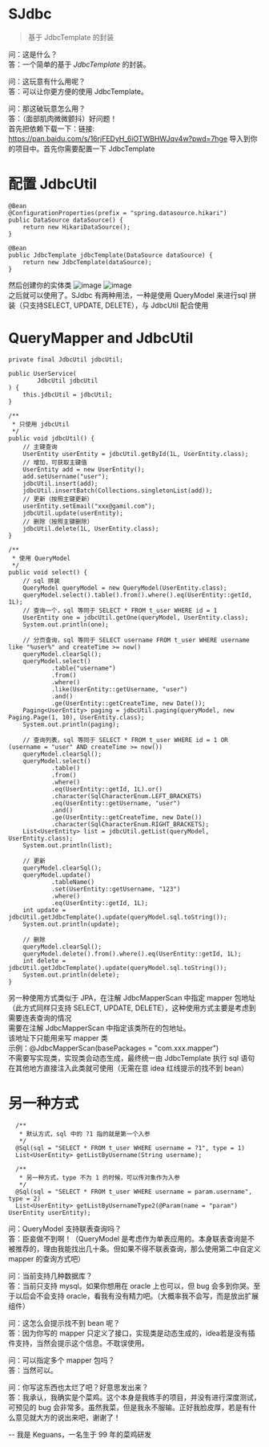 # SJdbc
> 基于 JdbcTemplate 的封装

问：这是什么？  
答：一个简单的基于 *JdbcTemplate* 的封装。  
  
问：这玩意有什么用呢？  
答：可以让你更方便的使用 JdbcTemplate。  
  
问：那这破玩意怎么用？  
答：（面部肌肉微微颤抖）好问题！  
首先把依赖下载一下：链接: https://pan.baidu.com/s/16rjFEDyH_6iOTWBHWJqv4w?pwd=7hge
导入到你的项目中。首先你需要配置一下 JdbcTemplate
<h1> 配置 JdbcUtil </h1>
  
    @Bean
    @ConfigurationProperties(prefix = "spring.datasource.hikari")
    public DataSource dataSource() {
        return new HikariDataSource();
    }
 
    @Bean
    public JdbcTemplate jdbcTemplate(DataSource dataSource) {
        return new JdbcTemplate(dataSource);
    }
    
然后创建你的实体类
![image](https://user-images.githubusercontent.com/53511645/222941699-06b4eaaa-9627-4926-a775-c1bc216a0e58.png)
![image](https://user-images.githubusercontent.com/53511645/222941677-bf90fd5e-e597-4e26-baa4-29bb776aa76c.png)  
之后就可以使用了。SJdbc 有两种用法，一种是使用 QueryModel 来进行sql 拼装（只支持SELECT, UPDATE, DELETE），与 JdbcUtil 配合使用
<h1> QueryMapper and JdbcUtil </h1>
 
    private final JdbcUtil jdbcUtil;
 
    public UserService(
            JdbcUtil jdbcUtil
    ) {
        this.jdbcUtil = jdbcUtil;
    }
 
    /**
     * 只使用 jdbcUtil
     */
    public void jdbcUtil() {
        // 主键查询
        UserEntity userEntity = jdbcUtil.getById(1L, UserEntity.class);
        // 增加，可获取主键值
        UserEntity add = new UserEntity();
        add.setUsername("user");
        jdbcUtil.insert(add);
        jdbcUtil.insertBatch(Collections.singletonList(add));
        // 更新（按照主键更新）
        userEntity.setEmail("xxx@gamil.com");
        jdbcUtil.update(userEntity);
        // 删除（按照主键删除）
        jdbcUtil.delete(1L, UserEntity.class);
    }
 
    /**
     * 使用 QueryModel
     */
    public void select() {
        // sql 拼装
        QueryModel queryModel = new QueryModel(UserEntity.class);
        queryModel.select().table().from().where().eq(UserEntity::getId, 1L);
        // 查询一个，sql 等同于 SELECT * FROM t_user WHERE id = 1
        UserEntity one = jdbcUtil.getOne(queryModel, UserEntity.class);
        System.out.println(one);
 
        // 分页查询，sql 等同于 SELECT username FROM t_user WHERE username like "%user%" and createTime >= now()
        queryModel.clearSql();
        queryModel.select()
                .table("username")
                .from()
                .where()
                .like(UserEntity::getUsername, "user")
                .and()
                .ge(UserEntity::getCreateTime, new Date());
        Paging<UserEntity> paging = jdbcUtil.paging(queryModel, new Paging.Page(1, 10), UserEntity.class);
        System.out.println(paging);
 
        // 查询列表，sql 等同于 SELECT * FROM t_user WHERE id = 1 OR (username = "user" AND createTime >= now())
        queryModel.clearSql();
        queryModel.select()
                .table()
                .from()
                .where()
                .eq(UserEntity::getId, 1L).or()
                .character(SqlCharacterEnum.LEFT_BRACKETS)
                .eq(UserEntity::getUsername, "user")
                .and()
                .ge(UserEntity::getCreateTime, new Date())
                .character(SqlCharacterEnum.RIGHT_BRACKETS);
        List<UserEntity> list = jdbcUtil.getList(queryModel, UserEntity.class);
        System.out.println(list);
 
        // 更新
        queryModel.clearSql();
        queryModel.update()
                .tableName()
                .set(UserEntity::getUsername, "123")
                .where()
                .eq(UserEntity::getId, 1L);
        int update = jdbcUtil.getJdbcTemplate().update(queryModel.sql.toString());
        System.out.println(update);
 
        // 删除
        queryModel.clearSql();
        queryModel.delete().from().where().eq(UserEntity::getId, 1L);
        int delete = jdbcUtil.getJdbcTemplate().update(queryModel.sql.toString());
        System.out.println(delete);
    }
另一种使用方式类似于 JPA，在注解 JdbcMapperScan 中指定 mapper 包地址（此方式同样只支持 SELECT, UPDATE, DELETE），这种使用方式主要是考虑到需要连表查询的情况  
需要在注解 JdbcMapperScan 中指定该类所在的包地址。  
该地址下只能用来写 mapper 类  
示例：@JdbcMapperScan(basePackages = "com.xxx.mapper")  
不需要写实现类，实现类会动态生成，最终统一由 JdbcTemplate 执行 sql 语句  
在其他地方直接注入此类就可使用（无需在意 idea 红线提示的找不到 bean）  
<h1> 另一种方式 </h1>

      /**
       * 默认方式，sql 中的 ?1 指的就是第一个入参
       */
      @Sql(sql = "SELECT * FROM t_user WHERE username = ?1", type = 1)
      List<UserEntity> getListByUsername(String username);
 
      /**
       * 另一种方式，type 不为 1 的时候，可以传对象作为入参
       */
      @Sql(sql = "SELECT * FROM t_user WHERE username = param.username", type = 2)
      List<UserEntity> getListByUsernameType2(@Param(name = "param") UserEntity userEntity);
问：QueryModel 支持联表查询吗？  
答：臣妾做不到啊！（QueryModel 是考虑作为单表应用的。本身联表查询是不被推荐的，理由我能找出几十条。但如果不得不联表查询，那么使用第二中自定义 mapper 的查询方式吧）  

问：当前支持几种数据库？  
答：当前只支持 mysql。如果你想用在 oracle 上也可以，但 bug 会多到你哭。至于以后会不会支持 oracle，看我有没有精力吧。（大概率我不会写，而是放出扩展组件）  

问：这怎么会提示找不到 bean 呢？  
答：因为你写的 mapper 只定义了接口，实现类是动态生成的，idea若是没有插件支持，当然会提示这个信息。不耽误使用。  

问：可以指定多个 mapper 包吗？  
答：当然可以。  

问：你写这东西也太烂了吧？好意思发出来？  
答：我承认，我确实是个菜鸡。这个本身是我练手的项目，并没有进行深度测试，可预见的 bug 会非常多。虽然我菜，但是我永不服输。正好我脸皮厚，若是有什么意见就大方的说出来吧，谢谢了！  

-- 我是 Keguans，一名生于 99 年的菜鸡研发
